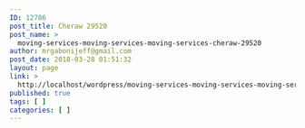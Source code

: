 ```yaml
---
ID: 12786
post_title: Cheraw 29520
post_name: >
  moving-services-moving-services-moving-services-cheraw-29520
author: mrgabonijeff@gmail.com
post_date: 2018-03-28 01:51:32
layout: page
link: >
  http://localhost/wordpress/moving-services-moving-services-moving-services-cheraw-29520/
published: true
tags: [ ]
categories: [ ]
---
```

